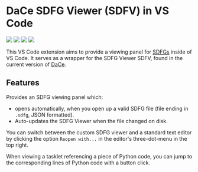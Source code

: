 # DaCe SDFG Viewer (SDFV) in VS Code

[![](http://vsmarketplacebadge.apphb.com/version-short/phschaad.sdfv.svg
)](https://marketplace.visualstudio.com/items?itemName=phschaad.sdfv)
[![](http://vsmarketplacebadge.apphb.com/installs-short/phschaad.sdfv.svg
)](https://marketplace.visualstudio.com/items?itemName=phschaad.sdfv)
[![](http://vsmarketplacebadge.apphb.com/downloads-short/phschaad.sdfv.svg
)](https://marketplace.visualstudio.com/items?itemName=phschaad.sdfv)
[![](http://vsmarketplacebadge.apphb.com/rating-short/phschaad.sdfv.svg
)](https://marketplace.visualstudio.com/items?itemName=phschaad.sdfv)

This VS Code extension aims to provide a viewing panel for
[SDFGs](http://spcl.inf.ethz.ch/Research/DAPP/) inside of VS Code. It
serves as a wrapper for the SDFG Viewer SDFV, found in the current version
of [DaCe](https://github.com/spcl/dace).

## Features

Provides an SDFG viewing panel which:
- opens automatically, when you open up a valid SDFG file
  (file ending in `.sdfg`, JSON formatted).
- Auto-updates the SDFG Viewer when the file changed on disk.

You can switch between the custom SDFG viewer and a standard text editor
by clicking the option `Reopen with...` in the editor's three-dot-menu in
the top right.

When viewing a tasklet referencing a piece of Python code, you can jump to the
corresponding lines of Python code with a button click.